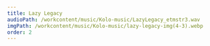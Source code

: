 ```yaml
---
title: Lazy Legacy
audioPath: /workcontent/music/Kolo-music/LazyLegacy_etmstr3.wav
imgPath: /workcontent/music/Kolo-music/lazy-legacy-img(4-3).webp
order: 2
---
```

